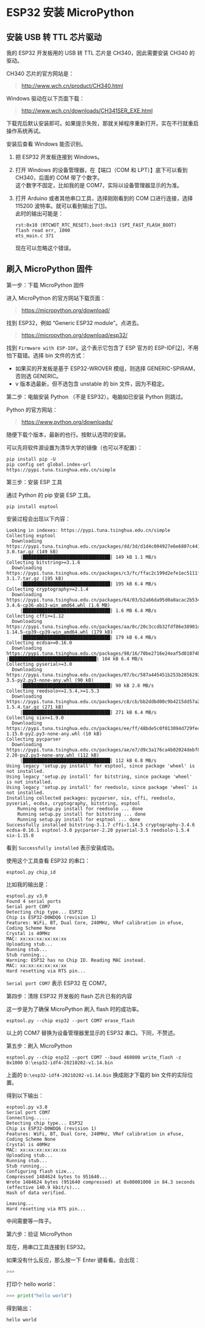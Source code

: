 # ESP32 安装 MicroPython


## 安装 USB 转 TTL 芯片驱动

我的 ESP32 开发板用的 USB 转 TTL 芯片是 CH340，因此需要安装 CH340 的驱动。

CH340 芯片的官方网站是：

> http://www.wch.cn/product/CH340.html

Windows 驱动在以下页面下载：

> http://www.wch.cn/downloads/CH341SER_EXE.html

下载完后默认安装即可。如果提示失败，那就关掉程序重新打开。实在不行就重启操作系统再试。

<!-- more -->

安装后查看 Windows 能否识别。

1. 把 ESP32 开发板连接到 Windows。
2. 打开 Windows 的设备管理器，在【端口（COM 和 LPT）】底下可以看到 CH340，后面的 COM 带了个数字。  
   这个数字不固定，比如我的是 COM7，实际以设备管理器显示的为准。
3. 打开 Arduino 或者其他串口工具，选择刚刚看到的 COM 口进行连接，选择 115200 波特率。就可以看到输出了[[1][1]]。  
    此时的输出可能是：

    ```
    rst:0x10 (RTCWDT_RTC_RESET),boot:0x13 (SPI_FAST_FLASH_BOOT)
    flash read err, 1000
    ets_main.c 371 
    ```

    现在可以忽略这个错误。

## 刷入 MicroPython 固件

第一步：下载 MicroPython 固件

进入 MicroPython 的官方网站下载页面：

> https://micropython.org/download/

找到 ESP32，例如 “Generic ESP32 module”。点进去。

> https://micropython.org/download/esp32/

找到 `Firmware with ESP-IDF`。这个表示它包含了 ESP 官方的 ESP-IDF[[2][2]]，不用怕下载错。选择 bin 文件的方式：

- 如果买的开发板是基于 ESP32-WROVER 模组，则选择 GENERIC-SPIRAM，否则选 GENERIC。
- v 版本选最新，但不选包含 unstable 的 bin 文件，因为不稳定。

第二步：电脑安装 Python （不是 ESP32）。电脑如已安装 Python 则跳过。

Python 的官方网站：

> https://www.python.org/downloads/

随便下载个版本，最新的也行。按默认选项的安装。

可以先将软件源设置为清华大学的镜像（也可以不配置）：

```
pip install pip -U
pip config set global.index-url https://pypi.tuna.tsinghua.edu.cn/simple
```

第三步：安装 ESP 工具

通过 Python 的 pip 安装 ESP 工具。

```
pip install esptool
```

安装过程会出现以下内容：

```
Looking in indexes: https://pypi.tuna.tsinghua.edu.cn/simple
Collecting esptool
  Downloading https://pypi.tuna.tsinghua.edu.cn/packages/dd/3d/d1d4c004927e6e6807c441ce70330ed969c725d2906053fbd2ff994b4439/esptool-3.0.tar.gz (149 kB)
     |████████████████████████████████| 149 kB 1.1 MB/s
Collecting bitstring>=3.1.6
  Downloading https://pypi.tuna.tsinghua.edu.cn/packages/c3/fc/ffac2c199d2efe1ec5111f55efeb78f5f2972456df6939fea849f103f9f5/bitstring-3.1.7.tar.gz (195 kB)
     |████████████████████████████████| 195 kB 6.4 MB/s
Collecting cryptography>=2.1.4
  Downloading https://pypi.tuna.tsinghua.edu.cn/packages/64/03/b2a66da95d0a0acac2b5348526f9b92302136563444b33c7049cbdfecf69/cryptography-3.4.6-cp36-abi3-win_amd64.whl (1.6 MB)
     |████████████████████████████████| 1.6 MB 6.4 MB/s
Collecting cffi>=1.12
  Downloading https://pypi.tuna.tsinghua.edu.cn/packages/aa/0c/20c3ccdb32fdf86e38901d548f0e11b47d7e037b95373efc1c2379129358/cffi-1.14.5-cp39-cp39-win_amd64.whl (179 kB)
     |████████████████████████████████| 179 kB 6.4 MB/s
Collecting ecdsa>=0.16.0
  Downloading https://pypi.tuna.tsinghua.edu.cn/packages/98/16/70be2716e24eaf5d81074bb3c05429d60292c2a96613a78ac3d69526a     |████████████████████████████████| 104 kB 6.4 MB/s
Collecting pyserial>=3.0
  Downloading https://pypi.tuna.tsinghua.edu.cn/packages/07/bc/587a445451b253b285629263eb51c2d8e9bcea4fc97826266d186f96f558/pyserial-3.5-py2.py3-none-any.whl (90 kB)
     |████████████████████████████████| 90 kB 2.6 MB/s
Collecting reedsolo<=1.5.4,>=1.5.3
  Downloading https://pypi.tuna.tsinghua.edu.cn/packages/c8/cb/bb2ddbd00c9b4215dd57a2abf7042b0ae222b44522c5eb664a8fd9d786da/reedsolo-1.5.4.tar.gz (271 kB)
     |████████████████████████████████| 271 kB 6.4 MB/s
Collecting six>=1.9.0
  Downloading https://pypi.tuna.tsinghua.edu.cn/packages/ee/ff/48bde5c0f013094d729fe4b0316ba2a24774b3ff1c52d924a8a4cb04078a/six-1.15.0-py2.py3-none-any.whl (10 kB)
Collecting pycparser
  Downloading https://pypi.tuna.tsinghua.edu.cn/packages/ae/e7/d9c3a176ca4b02024debf82342dab36efadfc5776f9c8db077e8f6e71821/pycparser-2.20-py2.py3-none-any.whl (112 kB)
     |████████████████████████████████| 112 kB 6.8 MB/s
Using legacy 'setup.py install' for esptool, since package 'wheel' is not installed.
Using legacy 'setup.py install' for bitstring, since package 'wheel' is not installed.
Using legacy 'setup.py install' for reedsolo, since package 'wheel' is not installed.
Installing collected packages: pycparser, six, cffi, reedsolo, pyserial, ecdsa, cryptography, bitstring, esptool
    Running setup.py install for reedsolo ... done
    Running setup.py install for bitstring ... done
    Running setup.py install for esptool ... done
Successfully installed bitstring-3.1.7 cffi-1.14.5 cryptography-3.4.6 ecdsa-0.16.1 esptool-3.0 pycparser-2.20 pyserial-3.5 reedsolo-1.5.4 six-1.15.0
```

看到 `Successfully installed` 表示安装成功。

使用这个工具查看 ESP32 的串口：

```
esptool.py chip_id
```

比如我的输出是：

```
esptool.py v3.0
Found 4 serial ports
Serial port COM7
Detecting chip type... ESP32
Chip is ESP32-D0WDQ6 (revision 1)
Features: WiFi, BT, Dual Core, 240MHz, VRef calibration in efuse, Coding Scheme None
Crystal is 40MHz
MAC: xx:xx:xx:xx:xx:xx
Uploading stub...
Running stub...
Stub running...
Warning: ESP32 has no Chip ID. Reading MAC instead.
MAC: xx:xx:xx:xx:xx:xx
Hard resetting via RTS pin...
```

`Serial port COM7` 表示 ESP32 在 COM7。

第四步：清除 ESP32 开发板的 flash 芯片已有的内容

这一步是为了确保 MicroPython 刷入 flash 时的成功率。

```
esptool.py --chip esp32 --port COM7 erase_flash
```

以上的 COM7 替换为设备管理器里显示的 ESP32 串口。下同，不赘述。

第五步：刷入 MicroPython

```
esptool.py --chip esp32 --port COM7 --baud 460800 write_flash -z 0x1000 D:\esp32-idf4-20210202-v1.14.bin
```

上面的 `D:\esp32-idf4-20210202-v1.14.bin` 换成刚才下载的 bin 文件的实际位置。

得到以下输出：

```
esptool.py v3.0
Serial port COM7
Connecting......
Detecting chip type... ESP32
Chip is ESP32-D0WDQ6 (revision 1)
Features: WiFi, BT, Dual Core, 240MHz, VRef calibration in efuse, Coding Scheme None
Crystal is 40MHz
MAC: xx:xx:xx:xx:xx:xx
Uploading stub...
Running stub...
Stub running...
Configuring flash size...
Compressed 1484624 bytes to 951640...
Wrote 1484624 bytes (951640 compressed) at 0x00001000 in 84.3 seconds (effective 140.9 kbit/s)...
Hash of data verified.

Leaving...
Hard resetting via RTS pin...
```

中间需要等一阵子。

第六步：验证 MicroPython

现在，用串口工具连接到 ESP32。

如果没有什么反应，那么按一下 Enter 键看看。会出现：

```python
>>>
```

打印个 hello world：

```python
>>> print("hello world")
```

得到输出：

```python
hello world
```

[1]: http://www.1zlab.com/wiki/micropython-esp32/flash-firmware-windows10/ (Windows10下的固件烧录)
[2]: https://docs.espressif.com/projects/esp-idf/zh_CN/latest/esp32/get-started/index.html (ESP-IDF 编程指南)
[3]: https://docs.espressif.com/projects/esp-idf/zh_CN/latest/esp32/hw-reference/modules-and-boards.html#esp32-wrover (ESP32-WROVER 系列模组)
